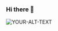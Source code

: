 ### Hi there 👋
<picture>
 <source media="(prefers-color-scheme: dark)" srcset="http://www.kasia.games/website/baseStyle/baseImage/baseIcon/logo.png">
 <source media="(prefers-color-scheme: light)" srcset="http://www.kasia.games/website/baseStyle/baseImage/baseIcon/logo.png">
 <img alt="YOUR-ALT-TEXT" src="http://www.kasia.games/website/baseStyle/baseImage/baseIcon/logo.png">
</picture>

<!--
**KasiaGames/KasiaGames** is a ✨ _special_ ✨ repository because its `README.md` (this file) appears on your GitHub profile.

Here are some ideas to get you started:

- 🔭 I’m currently working on ...
- 🌱 I’m currently learning ...
- 👯 I’m looking to collaborate on ...
- 🤔 I’m looking for help with ...
- 💬 Ask me about ...
- 📫 How to reach me: ...
- 😄 Pronouns: ...
- ⚡ Fun fact: ...
-->
